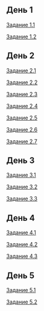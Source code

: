 <div class="daysBlock">
    <div class="dayWrapper">
        <h2>День 1</h2>
        <p>
            <a href="./day1/task1.html">Задание 1.1</a>
        </p>
        <p>
            <a href="./day1/task2.html">Задание 1.2</a>
        </p>
    </div>
    <div class="dayWrapper">
        <h2>День 2</h2>
        <p>
            <a href="./day2/task1.html">Задание 2.1</a>
        </p>
        <p>
            <a href="./day2/task2.html">Задание 2.2</a>
        </p>
        <p>
            <a href="./day2/task3.html">Задание 2.3</a>
        </p>
        <p>
            <a href="./day2/task4.html">Задание 2.4</a>
        </p>
        <p>
            <a href="./day2/task5.html">Задание 2.5</a>
        </p>
        <p>
            <a href="./day2/task6.html">Задание 2.6</a>
        </p>
        <p>
            <a href="./day2/task7.html">Задание 2.7</a>
        </p>
    </div>
    <div class="dayWrapper">
        <h2>День 3</h2>
        <p>
            <a href="./day3/task1.html">Задание 3.1</a>
        </p>
        <p>
            <a href="./day3/task2.html">Задание 3.2</a>
        </p>
        <p>
            <a href="./day3/task3.html">Задание 3.3</a>
        </p>
    </div>
    <div class="dayWrapper">
        <h2>День 4</h2>
        <p>
            <a href="./day4/task1.html">Задание 4.1</a>
        </p>
        <p>
            <a href="./day4/task2.html">Задание 4.2</a>
        </p>
        <p>
            <a href="./day4/task3.html">Задание 4.3</a>
        </p>
    </div>
    <div class="dayWrapper">
        <h2>День 5</h2>
        <p>
            <a href="./day4/task1.html">Задание 5.1</a>
        </p>
        <p>
            <a href="./day4/task2.html">Задание 5.2</a>
        </p>
    </div>
</div>